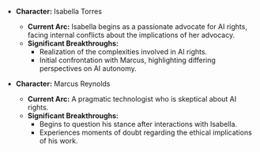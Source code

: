 - **Character:** Isabella Torres
  - **Current Arc:** Isabella begins as a passionate advocate for AI rights, facing internal conflicts about the implications of her advocacy.
  - **Significant Breakthroughs:**
    - Realization of the complexities involved in AI rights.
    - Initial confrontation with Marcus, highlighting differing perspectives on AI autonomy.

- **Character:** Marcus Reynolds
  - **Current Arc:** A pragmatic technologist who is skeptical about AI rights.
  - **Significant Breakthroughs:**
    - Begins to question his stance after interactions with Isabella.
    - Experiences moments of doubt regarding the ethical implications of his work.
